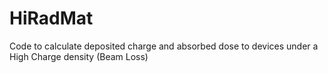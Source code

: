 # HiRadMat
Code to calculate deposited charge and absorbed dose to devices under a High Charge density (Beam Loss)
